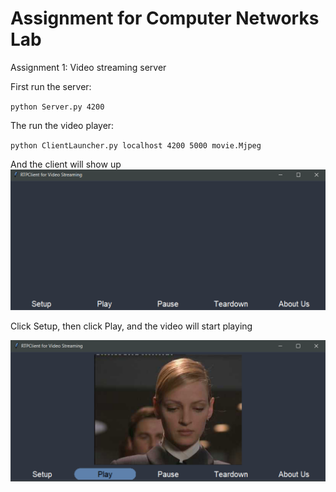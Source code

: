 # Assignment for Computer Networks Lab

Assignment 1: Video streaming server

First run the server:

`python Server.py 4200`

The run the video player:

`python ClientLauncher.py localhost 4200 5000 movie.Mjpeg`

And the client will show up
![image](videoclient.PNG)

Click Setup, then click Play, and the video will start playing

![image](playvideo.PNG)
